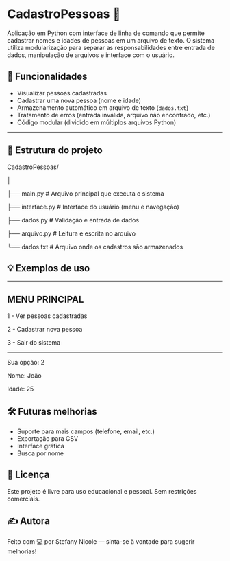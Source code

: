 # CadastroPessoas 📝
Aplicação em Python com interface de linha de comando que permite cadastrar nomes e idades de pessoas em um arquivo de texto. O sistema utiliza modularização para separar as responsabilidades entre entrada de dados, manipulação de arquivos e interface com o usuário. 

## 🚀 Funcionalidades

- Visualizar pessoas cadastradas  
- Cadastrar uma nova pessoa (nome e idade)  
- Armazenamento automático em arquivo de texto (`dados.txt`)  
- Tratamento de erros (entrada inválida, arquivo não encontrado, etc.)  
- Código modular (dividido em múltiplos arquivos Python)

---

## 📁 Estrutura do projeto

CadastroPessoas/

│

├── main.py # Arquivo principal que executa o sistema

├── interface.py # Interface do usuário (menu e navegação)

├── dados.py # Validação e entrada de dados

├── arquivo.py # Leitura e escrita no arquivo

└── dados.txt # Arquivo onde os cadastros são armazenados

## 💡 Exemplos de uso

----------------------------------------
MENU PRINCIPAL
----------------------------------------
1 - Ver pessoas cadastradas

2 - Cadastrar nova pessoa

3 - Sair do sistema

----------------------------------------
Sua opção: 2

Nome: João

Idade: 25

## 🛠️ Futuras melhorias

- Suporte para mais campos (telefone, email, etc.)
- Exportação para CSV
- Interface gráfica
- Busca por nome

## 📄 Licença
Este projeto é livre para uso educacional e pessoal. Sem restrições comerciais.

## ✍️ Autora
Feito com 💻 por Stefany Nicole — sinta-se à vontade para sugerir melhorias!
